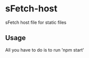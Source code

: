 # sFetch-host

sFetch host file for static files

## Usage

All you have to do is to run 'npm start'